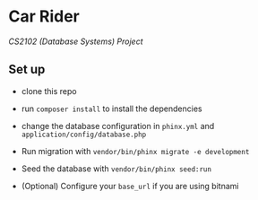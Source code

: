 # Car Rider

_CS2102 (Database Systems) Project_

## Set up

- clone this repo

- run `composer install` to install the dependencies

- change the database configuration in `phinx.yml` and `application/config/database.php`

- Run migration with `vendor/bin/phinx migrate -e development`

- Seed the database with `vendor/bin/phinx seed:run`

- (Optional) Configure your `base_url` if you are using bitnami
